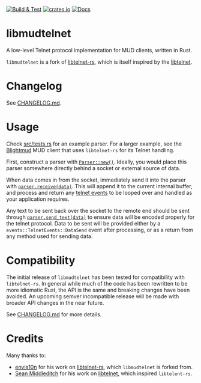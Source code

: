 [![Build & Test][github-actions-badge]][github-actions-link]
[![crates.io][crate-badge]][crate-link]
[![Docs][docs-badge]][docs-link]

# libmudtelnet

A low-level Telnet protocol implementation for MUD clients, written in Rust.

`libmudtelnet` is a fork of [libtelnet-rs], which is itself inspired by the [libtelnet].

# Changelog

See [CHANGELOG.md](CHANGELOG.md).

# Usage

Check [src/tests.rs](tests/tests.rs) for an example parser. For a larger
example, see the [Blightmud] MUD client that uses `libtelnet-rs` for its Telnet
handling.

First, construct a parser with [`Parser::new()`][new-parser]. Ideally, you would
place this parser somewhere directly behind a socket or external source of data.

When data comes in from the socket, immediately send it into the parser with
[`parser.receive(data)`][receive]. This will append it to the current internal
buffer, and process and return any [telnet events] to be looped over and handled
as your application requires.

Any text to be sent back over the socket to the remote end should be sent
through [`parser.send_text(data)`][send-text] to ensure data will be encoded
properly for the telnet protocol. Data to be sent will be provided either by
a `events::TelnetEvents::DataSend` event after processing, or as a return from
any method used for sending data.

# Compatibility

The initial release of `libmudtelnet` has been tested for compatibility with
`libtelnet-rs`. In general while much of the code has been rewritten to be more
idiomatic Rust, the API is the same and breaking changes have been avoided. An
upcoming semver incompatible release will be made with broader API changes in
the near future.

See [CHANGELOG.md](CHANGELOG.md) for more details.

# Credits

Many thanks to:

* [envis10n] for his work on [libtelnet-rs], which `libmudtelnet` is forked from.
* [Sean Middleditch] for his work on [libtelnet], which inspired `libtelent-rs`.

[github-actions-badge]: https://img.shields.io/github/actions/workflow/status/blightmud/libmudtelnet/rust.yml?label=build%20%26%20tests&logo=github&style=for-the-badge&branch=main
[github-actions-link]: https://github.com/blightmud/libmudtelnet/actions/workflows/rust.yml?query=branch%3Amain
[crate-badge]: https://img.shields.io/crates/v/libmudtelnet.svg?style=for-the-badge
[crate-link]: https://crates.io/crates/libmudtelnet
[docs-badge]: https://img.shields.io/badge/docs-rs-blue.svg?style=for-the-badge
[docs-link]: https://docs.rs/libmudtelnet
[libtelnet-rs]: https://github.com/envis10n/libtelnet-rs
[libtelnet]: https://github.com/seanmiddleditch/libtelne
[Blightmud]: https://github.com/blightmud/blightmud
[new-parser]: https://docs.rs/libtelnet-rs/latest/libtelnet_rs/struct.Parser.html#method.new
[receive]: https://docs.rs/libtelnet-rs/latest/libtelnet_rs/struct.Parser.html#method.receive
[telnet events]: https://docs.rs/libtelnet-rs/latest/libtelnet_rs/events/enum.TelnetEvents.html
[send-text]: https://docs.rs/libtelnet-rs/latest/libtelnet_rs/struct.Parser.html#method.send_text
[envis10n]: https://github.com/envis10n/
[Sean Middleditch]: https://github.com/seanmiddleditch/
